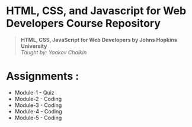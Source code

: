# HTML, CSS, and Javascript for Web Developers Course Repository
>**HTML, CSS, JavaScript for Web Developers by Johns Hopkins University**  
> *Taught by: Yaakov Chaikin*

# Assignments :

* Module-1 - Quiz 
* Module-2 - Coding
* Module-3 - Coding
* Module-4 - Coding
* Module-5 - Coding
